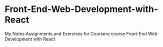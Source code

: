 # Front-End-Web-Development-with-React
My Notes Assignments and Exercises for Coursera course Front-End Web Development with React 
